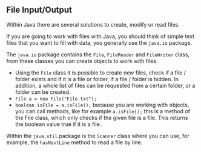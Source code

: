 ## File Input/Output

Within Java there are several solutions to create, modify or read files.

If you are going to work with files with Java, you should think of simple text files that you want to fill with data, you generally use the `java.io` package.

The `java.io` package contains the `File`, `FileReader` and `FileWriter` class, from these  classes you can create objects to work with files.
- Using the `File` class it is possible to create new files, check if a file / folder exists and if it is a file or folder, if a file / folder is hidden. In addition, a whole list of files can be requested from a certain folder, or a folder can be created.   
- `File a = new File("File.txt");`
- `boolean isFile = a.isFile();` because you are working with objects, you can call methods, like for example `a.isFile();` this is a method of the File class, which only checks if the given file is a file. This returns the boolean value true if it is a file.

Within the `java.util` package is the `Scanner` class where you can use, for example, the `hasNextLine` method to read a file by line. 